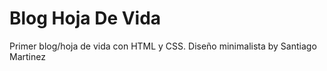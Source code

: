 # Blog Hoja De Vida
Primer blog/hoja de vida con HTML y CSS.
Diseño minimalista by Santiago Martinez
